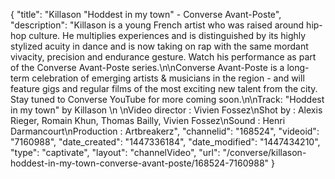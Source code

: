 {
    "title": "Killason \"Hoddest in my town\" - Converse Avant-Poste",
    "description": "Killason is a young French artist who was raised around hip-hop culture. He multiplies experiences and is distinguished by its highly stylized acuity in dance and is now taking on rap with the same mordant vivacity, precision and endurance gesture. Watch his performance as part of the Converse Avant-Poste series.\n\nConverse Avant-Poste is a long-term celebration of emerging artists & musicians in the region - and will feature gigs and regular films of the most exciting new talent from the city. Stay tuned to Converse YouTube for more coming soon.\n\nTrack: \"Hoddest in my town\" by Killason \n \nVideo director : Vivien Fossez\nShot by : Alexis Rieger, Romain Khun, Thomas Bailly, Vivien Fossez\nSound : Henri Darmancourt\nProduction : Artbreakerz",
    "channelid": "168524",
    "videoid": "7160988",
    "date_created": "1447336184",
    "date_modified": "1447434210",
    "type": "captivate",
    "layout": "channelVideo",
    "url": "\/converse\/killason-hoddest-in-my-town-converse-avant-poste\/168524-7160988"
}